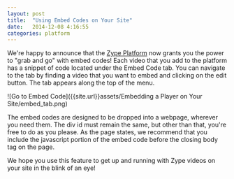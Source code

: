 ```yaml
---
layout: post
title:  "Using Embed Codes on Your Site"
date:   2014-12-08 4:16:55
categories: platform
---
```


We're happy to announce that the [Zype Platform](http://admin.zype.com) now grants you the power to "grab and go" with embed codes! Each video that you add to the platform has a snippet of code located under the Embed Code tab. You can navigate to the tab by finding a video that you want to embed and clicking on the edit button. The tab appears along the top of the menu.

![Go to Embed Code]({{site.url}}assets/Embedding a Player on Your Site/embed_tab.png)

The embed codes are designed to be dropped into a webpage, wherever you need them. The div id must remain the same, but other than that, you're free to do as you please. As the page states, we recommend that you include the javascript portion of the embed code before the closing body tag on the page.

We hope you use this feature to get up and running with Zype videos on your site in the blink of an eye!

